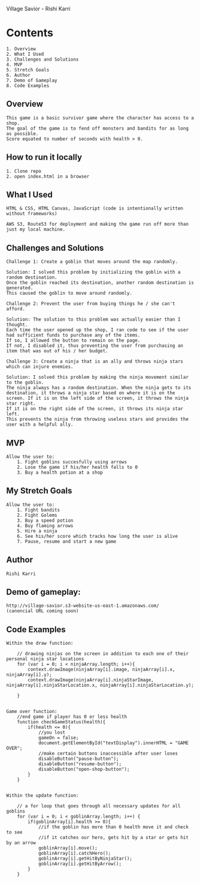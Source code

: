 Village Savior - Rishi Karri
# Contents
    1. Overview
    2. What I Used
    3. Challenges and Solutions
    4. MVP
    5. Stretch Goals
    6. Author
    7. Demo of Gameplay
    8. Code Examples

## Overview
    
    This game is a basic survivor game where the character has access to a shop. 
    The goal of the game is to fend off monsters and bandits for as long as possible.
    Score equated to number of seconds with health > 0. 

## How to run it locally 
    
    1. Clone repo 
    2. open index.html in a browser 

## What I Used
    HTML & CSS, HTML Canvas, JavaScript (code is intentionally written without frameworks)

    AWS S3, Route53 for deployment and making the game run off more than just my local machine.

## Challenges and Solutions
    
    Challenge 1: Create a goblin that moves around the map randomly.

    Solution: I solved this problem by initializing the goblin with a random destination. 
    Once the goblin reached its destination, another random destination is generated. 
    This caused the goblin to move around randomly. 

    Challenge 2: Prevent the user from buying things he / she can't afford. 

    Solution: The solution to this problem was actually easier than I thought. 
    Each time the user opened up the shop, I ran code to see if the user had sufficient funds to purchase any of the items. 
    If so, I allowed the button to remain on the page. 
    If not, I disabled it, thus preventing the user from purchasing an item that was out of his / her budget. 

    Challenge 3: Create a ninja that is an ally and throws ninja stars which can injure enemies. 

    Solution: I solved this problem by making the ninja movement similar to the goblin. 
    The ninja always has a random destination. When the ninja gets to its destination, it throws a ninja star based on where it is on the screen. If it is on the left side of the screen, it throws the ninja star right. 
    If it is on the right side of the screen, it throws its ninja star left. 
    This prevents the ninja from throwing useless stars and provides the user with a helpful ally. 

    

## MVP
    Allow the user to:
        1. Fight goblins succesfully using arrows
        2. Lose the game if his/her health falls to 0
        3. Buy a health potion at a shop

## My Stretch Goals
    Allow the user to:
        1. Fight bandits
        2. Fight Golems
        3. Buy a speed potion
        4. Buy flaming arrows
        5. Hire a ninja
        6. See his/her score which tracks how long the user is alive
        7. Pause, resume and start a new game


## Author
    Rishi Karri
    

## Demo of gameplay: 
    http://village-savior.s3-website-us-east-1.amazonaws.com/
    (canoncial URL coming soon)


## Code Examples
    
    Within the draw function: 

        // drawing ninjas on the screen in addition to each one of their personal ninja star locations
        for (var i = 0; i < ninjaArray.length; i++){
            context.drawImage(ninjaArray[i].image, ninjaArray[i].x, ninjaArray[i].y);
            context.drawImage(ninjaArray[i].ninjaStarImage, ninjaArray[i].ninjaStarLocation.x, ninjaArray[i].ninjaStarLocation.y);

        }


    Game over function: 
        //end game if player has 0 or less health
        function checkGameStatus(health){
            if(health <= 0){
                //you lost
                gameOn = false;
                document.getElementById("textDisplay").innerHTML = "GAME OVER";     
                //make certain buttons inaccessible after user loses            
                disableButton("pause-button");
                disableButton("resume-button");
                disableButton("open-shop-button");
            }
        }


    Within the update function: 

        // a for loop that goes through all necessary updates for all goblins
        for (var i = 0; i < goblinArray.length; i++) {
            if(goblinArray[i].health >= 0){
                //if the goblin has more than 0 health move it and check to see
                //if it catches our hero, gets hit by a star or gets hit by an arrow         
                goblinArray[i].move();
                goblinArray[i].catchHero();
                goblinArray[i].getHitByNinjaStar();
                goblinArray[i].getHitByArrow();         
            }
        }



